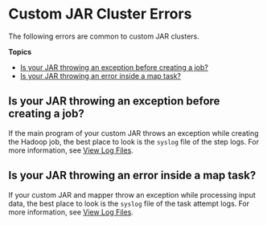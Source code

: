 # Custom JAR Cluster Errors<a name="emr-troubleshoot-error-custom-jar"></a>

The following errors are common to custom JAR clusters\.

**Topics**
+ [Is your JAR throwing an exception before creating a job?](#emr-troubleshoot-error-custom-jar-1)
+ [Is your JAR throwing an error inside a map task?](#emr-troubleshoot-error-custom-jar-2)

## Is your JAR throwing an exception before creating a job?<a name="emr-troubleshoot-error-custom-jar-1"></a>

 If the main program of your custom JAR throws an exception while creating the Hadoop job, the best place to look is the `syslog` file of the step logs\. For more information, see [View Log Files](emr-manage-view-web-log-files.md)\. 

## Is your JAR throwing an error inside a map task?<a name="emr-troubleshoot-error-custom-jar-2"></a>

 If your custom JAR and mapper throw an exception while processing input data, the best place to look is the `syslog` file of the task attempt logs\. For more information, see [View Log Files](emr-manage-view-web-log-files.md)\. 